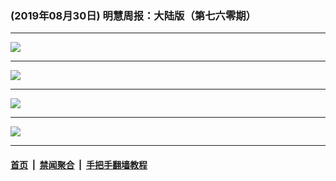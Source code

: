 ### (2019年08月30日) 明慧周报：大陆版（第七六零期） 

---

<img src="http://qikan.minghui.org/mhqkpage/qikanimage/2019/08/29/mhzb_760_pdf-online1.png"/><hr/>
<img src="http://qikan.minghui.org/mhqkpage/qikanimage/2019/08/29/mhzb_760_pdf-online2.png"/><hr/>
<img src="http://qikan.minghui.org/mhqkpage/qikanimage/2019/08/29/mhzb_760_pdf-online3.png"/><hr/>
<img src="http://qikan.minghui.org/mhqkpage/qikanimage/2019/08/29/mhzb_760_pdf-online4.png"/><hr/>


#### [首页](../../../..) &nbsp;|&nbsp; [禁闻聚合](https://github.com/gfw-breaker/banned-news) &nbsp;|&nbsp; [手把手翻墙教程](https://github.com/gfw-breaker/guides) 